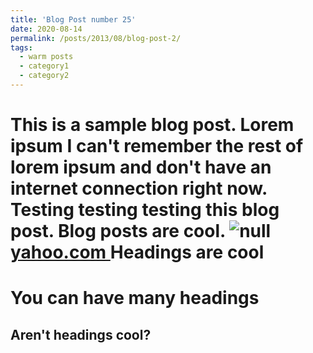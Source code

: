 ```yaml
---
title: 'Blog Post number 25'
date: 2020-08-14
permalink: /posts/2013/08/blog-post-2/
tags:
  - warm posts
  - category1
  - category2
---
```


This is a sample blog post. Lorem ipsum I can't remember the rest of lorem ipsum and don't have an internet connection right now. Testing testing testing this blog post. Blog posts are cool.
![null](<https://livforcake.com/wp-content/uploads/2017/07/black-forest-cake-thumb-500x375.jpg>)
[yahoo.com ](http://www.yahoo.com>)
Headings are cool
======

You can have many headings
======

Aren't headings cool?
------
